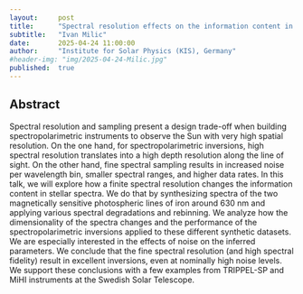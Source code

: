 ```yaml
---
layout:     post
title:      "Spectral resolution effects on the information content in solar spectra"
subtitle:   "Ivan Milic"
date:       2025-04-24 11:00:00
author:     "Institute for Solar Physics (KIS), Germany"
#header-img: "img/2025-04-24-Milic.jpg"
published:  true
---
```


## Abstract
Spectral resolution and sampling present a design trade-off when building spectropolarimetric instruments to observe the Sun with very high spatial resolution. On the one hand, for spectropolarimetric inversions, high spectral resolution translates into a high depth resolution along the line of sight. On the other hand, fine spectral sampling results in increased noise per wavelength bin, smaller spectral ranges, and higher data rates. In this talk, we will explore how a finite spectral resolution changes the information content in stellar spectra. We do that by synthesizing spectra of the two magnetically sensitive photospheric lines of iron around 630 nm and applying various spectral degradations and rebinning. We analyze how the dimensionality of the spectra changes and the performance of the spectropolarimetric inversions applied to these different synthetic datasets. We are especially interested in the effects of noise on the inferred parameters. We conclude that the fine spectral resolution (and high spectral fidelity) result in excellent inversions, even at nominally high noise levels. We support these conclusions with a few examples from TRIPPEL-SP and MiHI instruments at the Swedish Solar Telescope.

